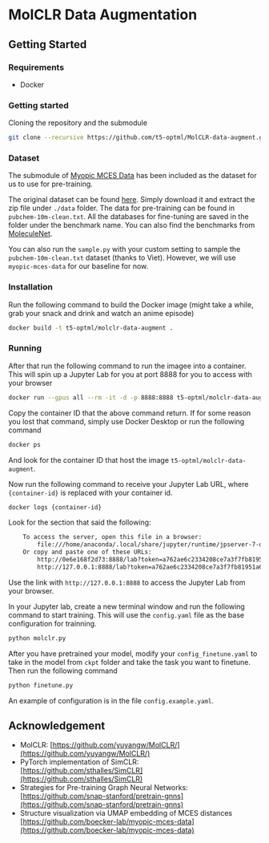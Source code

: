 # MolCLR Data Augmentation

## Getting Started

### Requirements

- Docker

### Getting started

Cloning the repository and the submodule

```bash
git clone --recursive https://github.com/t5-optml/MolCLR-data-augment.git
```

### Dataset

The submodule of [Myopic MCES Data](https://github.com/boecker-lab/myopic-mces-data) has been included as the dataset for us to use for pre-training.

The original dataset can be found [here](https://drive.google.com/file/d/1aDtN6Qqddwwn2x612kWz9g0xQcuAtzDE/view?usp=sharing). Simply download it and extract the zip file under `./data` folder. The data for pre-training can be found in `pubchem-10m-clean.txt`. All the databases for fine-tuning are saved in the folder under the benchmark name. You can also find the benchmarks from [MoleculeNet](https://moleculenet.org/).

You can also run the `sample.py` with your custom setting to sample the `pubchem-10m-clean.txt` dataset (thanks to Viet). However, we will use `myopic-mces-data` for our baseline for now.

### Installation

Run the following command to build the Docker image (might take a while, grab your snack and drink and watch an anime episode)

```bash
docker build -t t5-optml/molclr-data-augment .
```

### Running

After that run the following command to run the imagee into a container. This will spin up a Jupyter Lab for you at port 8888 for you to access with your browser

```bash
docker run --gpus all --rm -it -d -p 8888:8888 t5-optml/molclr-data-augment
```

Copy the container ID that the above command return. If for some reason you lost that command, simply use Docker Desktop or run the following command

```bash
docker ps
```

And look for the container ID that host the image `t5-optml/molclr-data-augment`.

Now run the following command to receive your Jupyter Lab URL, where `{container-id}` is replaced with your container id.

```bash
docker logs {container-id}
```

Look for the section that said the following:

```bash
    To access the server, open this file in a browser:
        file:///home/anaconda/.local/share/jupyter/runtime/jpserver-7-open.html
    Or copy and paste one of these URLs:
        http://0e6e168f2d73:8888/lab?token=a762ae6c2334208ce7a3f7fb81951a628382ea9a8681b20d
        http://127.0.0.1:8888/lab?token=a762ae6c2334208ce7a3f7fb81951a628382ea9a8681b20d
```

Use the link with `http://127.0.0.1:8888` to access the Jupyter Lab from your browser.

In your Jupyter lab, create a new terminal window and run the following command to start training. This will use the `config.yaml` file as the base configuration for trainning.

```bash
python molclr.py
```

After you have pretrained your model, modify your `config_finetune.yaml` to take in the model from `ckpt` folder and take the task you want to finetune. Then run the following command

```bash
python finetune.py
```

An example of configuration is in the file `config.example.yaml`.

## Acknowledgement

- MolCLR: [https://github.com/yuyangw/MolCLR/](https://github.com/yuyangw/MolCLR/)
- PyTorch implementation of SimCLR: [https://github.com/sthalles/SimCLR](https://github.com/sthalles/SimCLR)
- Strategies for Pre-training Graph Neural Networks: [https://github.com/snap-stanford/pretrain-gnns](https://github.com/snap-stanford/pretrain-gnns)
- Structure visualization via UMAP embedding of MCES distances [https://github.com/boecker-lab/myopic-mces-data](https://github.com/boecker-lab/myopic-mces-data)
